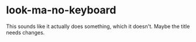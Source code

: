 # look-ma-no-keyboard

This sounds like it actually does something, which it doesn't. Maybe the title needs changes.
